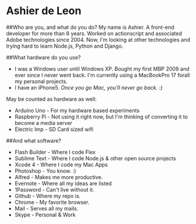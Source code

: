 # Ashier de Leon

##Who are you, and what do you do?
My name is Ashier. A front-end developer for more than 8 years. Worked on actionscript and associated Adobe technologies since 2004. Now, I'm looking at other technologies and trying hard to learn Node.js, Python and Django.

##What hardware do you use?
- I was a Windows user until Windows XP. Bought my first MBP 2009 and ever since I never went back. I'm currently using a MacBookPro 17 forall my personal projects.
- I have an iPhone5.
*Once you go Mac, you'll never go back. :)*

May be counted as hardware as well:
- Arduino Uno - For my hardware based experiments
- Raspberry Pi - Not using it right now, but I'm thinking of converting it to become a media server
- Electric Imp - SD Card sized wifi

##And what software?
- Flash Builder - Where I code Flex
- Sublime Text - Where I code Node.js & other open source projects
- Xcode 4 - Where I code my Mac Apps
- Photoshop - You know. :)
- Alfred - Makes me more productive.
- Evernote - Where all my ideas are listed
- 1Password - Can't live without it.
- Github - Where my repo is.
- Chrome - My favorite browser.
- Mail - Serves all my mails.
- Skype - Personal & Work
